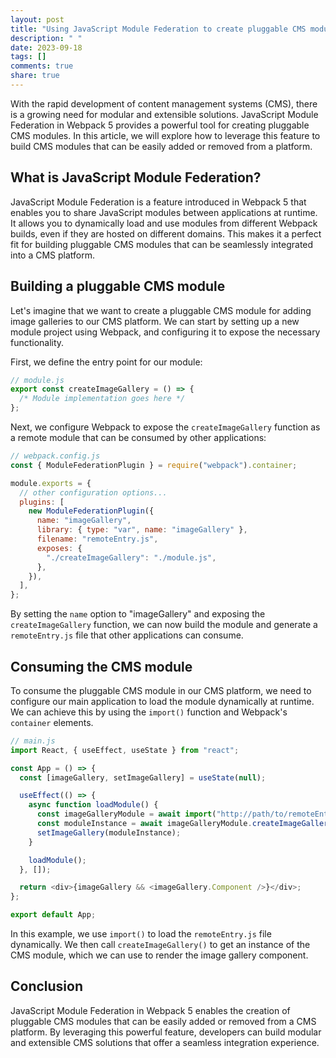 ```yaml
---
layout: post
title: "Using JavaScript Module Federation to create pluggable CMS modules in Webpack 5"
description: " "
date: 2023-09-18
tags: []
comments: true
share: true
---
```


With the rapid development of content management systems (CMS), there is a growing need for modular and extensible solutions. JavaScript Module Federation in Webpack 5 provides a powerful tool for creating pluggable CMS modules. In this article, we will explore how to leverage this feature to build CMS modules that can be easily added or removed from a platform.

## What is JavaScript Module Federation?

JavaScript Module Federation is a feature introduced in Webpack 5 that enables you to share JavaScript modules between applications at runtime. It allows you to dynamically load and use modules from different Webpack builds, even if they are hosted on different domains. This makes it a perfect fit for building pluggable CMS modules that can be seamlessly integrated into a CMS platform.

## Building a pluggable CMS module

Let's imagine that we want to create a pluggable CMS module for adding image galleries to our CMS platform. We can start by setting up a new module project using Webpack, and configuring it to expose the necessary functionality.

First, we define the entry point for our module:

```javascript
// module.js
export const createImageGallery = () => {
  /* Module implementation goes here */
};
```

Next, we configure Webpack to expose the `createImageGallery` function as a remote module that can be consumed by other applications:

```javascript
// webpack.config.js
const { ModuleFederationPlugin } = require("webpack").container;

module.exports = {
  // other configuration options...
  plugins: [
    new ModuleFederationPlugin({
      name: "imageGallery",
      library: { type: "var", name: "imageGallery" },
      filename: "remoteEntry.js",
      exposes: {
        "./createImageGallery": "./module.js",
      },
    }),
  ],
};
```

By setting the `name` option to "imageGallery" and exposing the `createImageGallery` function, we can now build the module and generate a `remoteEntry.js` file that other applications can consume.

## Consuming the CMS module

To consume the pluggable CMS module in our CMS platform, we need to configure our main application to load the module dynamically at runtime. We can achieve this by using the `import()` function and Webpack's `container` elements.

```javascript
// main.js
import React, { useEffect, useState } from "react";

const App = () => {
  const [imageGallery, setImageGallery] = useState(null);

  useEffect(() => {
    async function loadModule() {
      const imageGalleryModule = await import("http://path/to/remoteEntry.js");
      const moduleInstance = await imageGalleryModule.createImageGallery();
      setImageGallery(moduleInstance);
    }

    loadModule();
  }, []);

  return <div>{imageGallery && <imageGallery.Component />}</div>;
};

export default App;
```

In this example, we use `import()` to load the `remoteEntry.js` file dynamically. We then call `createImageGallery()` to get an instance of the CMS module, which we can use to render the image gallery component.

## Conclusion

JavaScript Module Federation in Webpack 5 enables the creation of pluggable CMS modules that can be easily added or removed from a CMS platform. By leveraging this powerful feature, developers can build modular and extensible CMS solutions that offer a seamless integration experience.